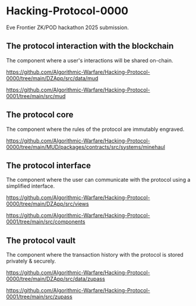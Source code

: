 # Hacking-Protocol-0000
Eve Frontier ZK/POD hackathon 2025 submission.

## The protocol interaction with the blockchain
The component where a user's interactions will be shared on-chain.

https://github.com/Algorithmic-Warfare/Hacking-Protocol-0000/tree/main/DZApp/src/data/mud

https://github.com/Algorithmic-Warfare/Hacking-Protocol-0001/tree/main/src/mud

## The protocol core
The component where the rules of the protocol are immutably engraved.

https://github.com/Algorithmic-Warfare/Hacking-Protocol-0000/tree/main/MUD/packages/contracts/src/systems/minehaul

## The protocol interface
The component where the user can communicate with the protocol using a simplified interface.

https://github.com/Algorithmic-Warfare/Hacking-Protocol-0000/tree/main/DZApp/src/views

https://github.com/Algorithmic-Warfare/Hacking-Protocol-0001/tree/main/src/components

## The protocol vault
The component where the transaction history with the protocol is stored privately & securely.

https://github.com/Algorithmic-Warfare/Hacking-Protocol-0000/tree/main/DZApp/src/data/zupass

https://github.com/Algorithmic-Warfare/Hacking-Protocol-0001/tree/main/src/zupass